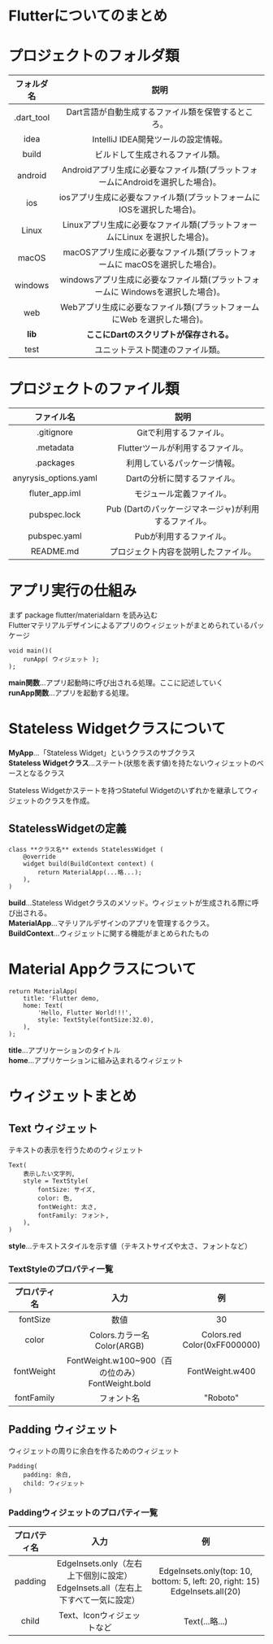 # Flutterについてのまとめ
# プロジェクトのフォルダ類
|フォルダ名|説明|
|:---:|:---:|
|.dart_tool|Dart言語が自動生成するファイル類を保管するところ。|
|idea|IntelliJ IDEA開発ツールの設定情報。|
|build|ビルドして生成されるファイル類。|
|android|Androidアプリ生成に必要なファイル類(プラットフォームにAndroidを選択した場合)。 |
|ios|iosアプリ生成に必要なファイル類(プラットフォームにIOSを選択した場合)。|
|Linux|Linuxアプリ生成に必要なファイル類(プラットフォームにLinux を選択した場合)。|
|macOS|macOSアプリ生成に必要なファイル類(プラットフォームに macOSを選択した場合)。|
|windows|windowsアプリ生成に必要なファイル類(プラットフォームに Windowsを選択した場合)。|
|web|Webアプリ生成に必要なファイル類(プラットフォームにWeb を選択した場合)。|
|**lib**|**ここにDartのスクリプトが保存される。**|
|test|ユニットテスト関連のファイル類。|

# プロジェクトのファイル類
|ファイル名|説明|
|:---:|:---:|
|.gitignore|Gitで利用するファイル。|
|.metadata|Flutterツールが利用するファイル。|
|.packages|利用しているパッケージ情報。|
|anyrysis_options.yaml|Dartの分析に関するファイル。|
|fluter_app.iml|モジュール定義ファイル。|
|pubspec.lock|Pub (Dartのパッケージマネージャ)が利用するファイル。|
|pubspec.yaml|Pubが利用するファイル。|
|README.md|プロジェクト内容を説明したファイル。|

# アプリ実行の仕組み
まず package flutter/materialdarn を読み込む  
Flutterマテリアルデザインによるアプリのウィジェットがまとめられているパッケージ

```
void main()(
    runApp( ウィジェット );  
);
```

**main関数**...アプリ起動時に呼び出される処理。ここに記述していく  
**runApp関数**...アプリを起動する処理。

# Stateless Widgetクラスについて
**MyApp**...「Stateless Widget」というクラスのサブクラス  
**Stateless Widgetクラス**...ステート(状態を表す値)を持たないウィジェットのベースとなるクラス  

Stateless Widgetかステートを持つStateful Widgetのいずれかを継承してウィジェットのクラスを作成。


## StatelessWidgetの定義
```
class **クラス名** extends StatelessWidget (  
    @override  
    widget build(BuildContext context) (  
        return MaterialApp(...略...);  
	),
)
```

**build**...Stateless Widgetクラスのメソッド。ウィジェットが生成される際に呼び出される。  
**MaterialApp**...マテリアルデザインのアプリを管理するクラス。  
**BuildContext**...ウィジェットに関する機能がまとめられたもの

# Material Appクラスについて
```
return MaterialApp(  
	title: 'Flutter demo,  
	home: Text(  
		'Hello, Flutter World!!!',  
		style: TextStyle(fontSize:32.0),  
	),  
);  
```

**title**...アプリケーションのタイトル  
**home**...アプリケーションに組み込まれるウィジェット

# ウィジェットまとめ
## Text ウィジェット
テキストの表示を行うためのウィジェット
```
Text(
	表示したい文字列,
	style = TextStyle(
		fontSize: サイズ,
		color: 色,
		fontWeight: 太さ,
		fontFamily: フォント,
	),
)
```
**style**...テキストスタイルを示す値（テキストサイズや太さ、フォントなど）

### TextStyleのプロパティ一覧
|プロパティ名|入力|例|
|:---:|:---:|:---:|
|fontSize|数値|30
|color|Colors.カラー名 <br> Color(ARGB)|Colors.red <br> Color(0xFF000000)|
|fontWeight|FontWeight.w100~900（百の位のみ）<br> FontWeight.bold|FontWeight.w400
|fontFamily|フォント名|"Roboto"|

## Padding ウィジェット
ウィジェットの周りに余白を作るためのウィジェット
```
Padding(
	padding: 余白,
	child: ウィジェット
)
```

### Paddingウィジェットのプロパティ一覧
|プロパティ名|入力|例|
|:---:|:---:|:---:|
|padding|EdgeInsets.only（左右上下個別に設定） <br> EdgeInsets.all（左右上下すべて一気に設定）|EdgeInsets.only(top: 10, bottom: 5, left: 20, right: 15) <br> EdgeInsets.all(20)
|child|Text、Iconウィジェットなど|Text(...略...)|
